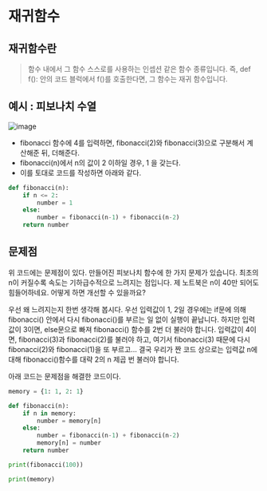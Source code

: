 # 재귀함수

## 재귀함수란

> 함수 내에서 그 함수 스스로를 사용하는 인셉션 같은 함수 종류입니다. 즉, def f(): 안의 코드 블럭에서 f()를 호출한다면, 그 함수는 재귀 함수입니다.

## 예시 : 피보나치 수열

![image](https://github.com/git-ThLee/AIFFEL_Online_5th/assets/55564114/72ced273-679b-46d8-91a2-571670abd0dc)  

- fibonacci 함수에 4를 입력하면, fibonacci(2)와 fibonacci(3)으로 구분해서 계산해준 뒤, 더해준다.
- fibonacci(n)에서 n의 값이 2 이하일 경우, 1 을 갖는다. 
- 이를 토대로 코드를 작성하면 아래와 같다.

```python
def fibonacci(n): 
    if n <= 2:
        number = 1
    else:
        number = fibonacci(n-1) + fibonacci(n-2)
    return number
```

## 문제점

위 코드에는 문제점이 있다. 만들어진 피보나치 함수에 한 가지 문제가 있습니다. 최초의 n이 커질수록 속도는 기하급수적으로 느려지는 점입니다. 제 노트북은 n이 40만 되어도 힘들어하네요. 어떻게 하면 개선할 수 있을까요?

우선 왜 느려지는지 한번 생각해 봅시다. 우선 입력값이 1, 2일 경우에는 if문에 의해 fibonacci() 안에서 다시 fibonacci()를 부르는 일 없이 실행이 끝납니다. 하지만 입력값이 3이면, else문으로 빠져 fibonacci() 함수를 2번 더 불러야 합니다. 입력값이 4이면, fibonacci(3)과 fibonacci(2)를 불러야 하고, 여기서 fibonacci(3) 때문에 다시 fibonacci(2)와 fibonacci(1)을 또 부르고... 결국 우리가 짠 코드 상으로는 입력값 n에 대해 fibonacci()함수를 대략 2의 n 제곱 번 불러야 합니다.

아래 코드는 문제점을 해결한 코드이다.

```python
memory = {1: 1, 2: 1} 

def fibonacci(n):
    if n in memory:
        number = memory[n]
    else:
        number = fibonacci(n-1) + fibonacci(n-2)
        memory[n] = number
    return number

print(fibonacci(100))

print(memory)
```